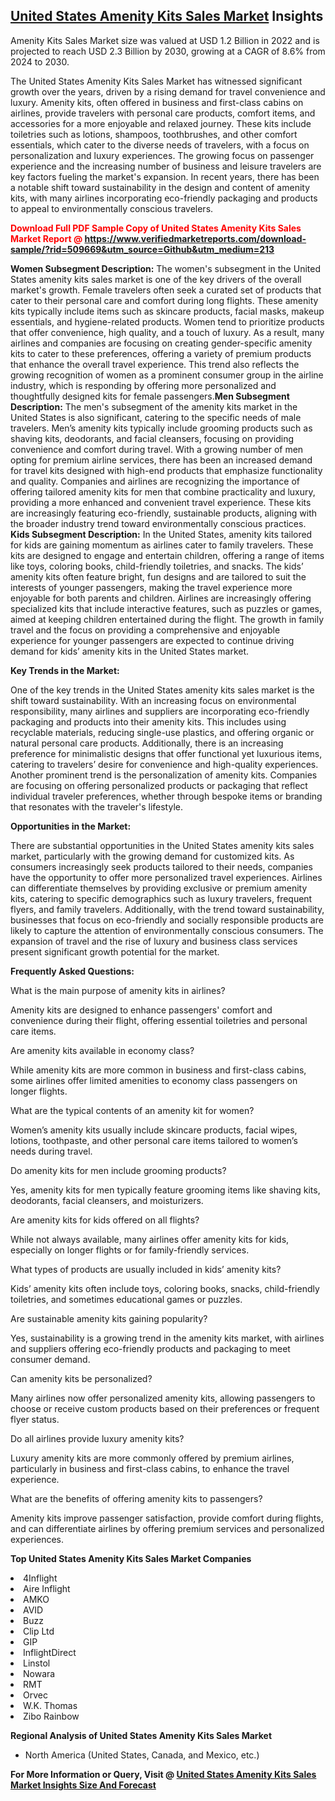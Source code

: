 <h2><a href="https://www.verifiedmarketreports.com/download-sample/?rid=509669&amp;utm_source=Github&amp;utm_medium=213" target="_blank">United States Amenity Kits Sales Market</a> Insights</h2><p>Amenity Kits Sales Market size was valued at USD 1.2 Billion in 2022 and is projected to reach USD 2.3 Billion by 2030, growing at a CAGR of 8.6% from 2024 to 2030.</p><p><p>The United States Amenity Kits Sales Market has witnessed significant growth over the years, driven by a rising demand for travel convenience and luxury. Amenity kits, often offered in business and first-class cabins on airlines, provide travelers with personal care products, comfort items, and accessories for a more enjoyable and relaxed journey. These kits include toiletries such as lotions, shampoos, toothbrushes, and other comfort essentials, which cater to the diverse needs of travelers, with a focus on personalization and luxury experiences. The growing focus on passenger experience and the increasing number of business and leisure travelers are key factors fueling the market's expansion. In recent years, there has been a notable shift toward sustainability in the design and content of amenity kits, with many airlines incorporating eco-friendly packaging and products to appeal to environmentally conscious travelers. <strong><p><span class=""><span style="color: #ff0000;"><strong>Download Full PDF Sample Copy of United States Amenity Kits Sales Market Report</strong> @ </span><a href="https://www.verifiedmarketreports.com/download-sample/?rid=509669&amp;utm_source=Github&amp;utm_medium=213" target="_blank">https://www.verifiedmarketreports.com/download-sample/?rid=509669&amp;utm_source=Github&amp;utm_medium=213</a></span></p></strong></p><p><strong>Women Subsegment Description:</strong> The women's subsegment in the United States amenity kits sales market is one of the key drivers of the overall market's growth. Female travelers often seek a curated set of products that cater to their personal care and comfort during long flights. These amenity kits typically include items such as skincare products, facial masks, makeup essentials, and hygiene-related products. Women tend to prioritize products that offer convenience, high quality, and a touch of luxury. As a result, many airlines and companies are focusing on creating gender-specific amenity kits to cater to these preferences, offering a variety of premium products that enhance the overall travel experience. This trend also reflects the growing recognition of women as a prominent consumer group in the airline industry, which is responding by offering more personalized and thoughtfully designed kits for female passengers.<strong>Men Subsegment Description:</strong> The men's subsegment of the amenity kits market in the United States is also significant, catering to the specific needs of male travelers. Men’s amenity kits typically include grooming products such as shaving kits, deodorants, and facial cleansers, focusing on providing convenience and comfort during travel. With a growing number of men opting for premium airline services, there has been an increased demand for travel kits designed with high-end products that emphasize functionality and quality. Companies and airlines are recognizing the importance of offering tailored amenity kits for men that combine practicality and luxury, providing a more enhanced and convenient travel experience. These kits are increasingly featuring eco-friendly, sustainable products, aligning with the broader industry trend toward environmentally conscious practices. <strong>Kids Subsegment Description:</strong> In the United States, amenity kits tailored for kids are gaining momentum as airlines cater to family travelers. These kits are designed to engage and entertain children, offering a range of items like toys, coloring books, child-friendly toiletries, and snacks. The kids’ amenity kits often feature bright, fun designs and are tailored to suit the interests of younger passengers, making the travel experience more enjoyable for both parents and children. Airlines are increasingly offering specialized kits that include interactive features, such as puzzles or games, aimed at keeping children entertained during the flight. The growth in family travel and the focus on providing a comprehensive and enjoyable experience for younger passengers are expected to continue driving demand for kids’ amenity kits in the United States market.<p><strong>Key Trends in the Market:</strong></p><p>One of the key trends in the United States amenity kits sales market is the shift toward sustainability. With an increasing focus on environmental responsibility, many airlines and suppliers are incorporating eco-friendly packaging and products into their amenity kits. This includes using recyclable materials, reducing single-use plastics, and offering organic or natural personal care products. Additionally, there is an increasing preference for minimalistic designs that offer functional yet luxurious items, catering to travelers’ desire for convenience and high-quality experiences. Another prominent trend is the personalization of amenity kits. Companies are focusing on offering personalized products or packaging that reflect individual traveler preferences, whether through bespoke items or branding that resonates with the traveler's lifestyle.<p><strong>Opportunities in the Market:</strong></p><p>There are substantial opportunities in the United States amenity kits sales market, particularly with the growing demand for customized kits. As consumers increasingly seek products tailored to their needs, companies have the opportunity to offer more personalized travel experiences. Airlines can differentiate themselves by providing exclusive or premium amenity kits, catering to specific demographics such as luxury travelers, frequent flyers, and family travelers. Additionally, with the trend toward sustainability, businesses that focus on eco-friendly and socially responsible products are likely to capture the attention of environmentally conscious consumers. The expansion of travel and the rise of luxury and business class services present significant growth potential for the market. <p><strong>Frequently Asked Questions:</strong></p><p>What is the main purpose of amenity kits in airlines?</p><p>Amenity kits are designed to enhance passengers' comfort and convenience during their flight, offering essential toiletries and personal care items.</p><p>Are amenity kits available in economy class?</p><p>While amenity kits are more common in business and first-class cabins, some airlines offer limited amenities to economy class passengers on longer flights.</p><p>What are the typical contents of an amenity kit for women?</p><p>Women’s amenity kits usually include skincare products, facial wipes, lotions, toothpaste, and other personal care items tailored to women’s needs during travel.</p><p>Do amenity kits for men include grooming products?</p><p>Yes, amenity kits for men typically feature grooming items like shaving kits, deodorants, facial cleansers, and moisturizers.</p><p>Are amenity kits for kids offered on all flights?</p><p>While not always available, many airlines offer amenity kits for kids, especially on longer flights or for family-friendly services.</p><p>What types of products are usually included in kids’ amenity kits?</p><p>Kids’ amenity kits often include toys, coloring books, snacks, child-friendly toiletries, and sometimes educational games or puzzles.</p><p>Are sustainable amenity kits gaining popularity?</p><p>Yes, sustainability is a growing trend in the amenity kits market, with airlines and suppliers offering eco-friendly products and packaging to meet consumer demand.</p><p>Can amenity kits be personalized?</p><p>Many airlines now offer personalized amenity kits, allowing passengers to choose or receive custom products based on their preferences or frequent flyer status.</p><p>Do all airlines provide luxury amenity kits?</p><p>Luxury amenity kits are more commonly offered by premium airlines, particularly in business and first-class cabins, to enhance the travel experience.</p><p>What are the benefits of offering amenity kits to passengers?</p><p>Amenity kits improve passenger satisfaction, provide comfort during flights, and can differentiate airlines by offering premium services and personalized experiences.</p></p><p><strong>Top United States Amenity Kits Sales Market Companies</strong></p><div data-test-id=""><p><li>4Inflight</li><li> Aire Inflight</li><li> AMKO</li><li> AVID</li><li> Buzz</li><li> Clip Ltd</li><li> GIP</li><li> InflightDirect</li><li> Linstol</li><li> Nowara</li><li> RMT</li><li> Orvec</li><li> W.K. Thomas</li><li> Zibo Rainbow</li></p><div><strong>Regional Analysis of&nbsp;United States Amenity Kits Sales Market</strong></div><ul><li dir="ltr"><p dir="ltr">North America&nbsp;(United States, Canada, and Mexico, etc.)</p></li></ul><p><strong>For More Information or Query, Visit @&nbsp;</strong><strong><a href="https://www.verifiedmarketreports.com/product/amenity-kits-sales-market-size-and-forecast/?utm_source=Github&amp;utm_medium=213" target="_blank">United States Amenity Kits Sales Market Insights Size And Forecast</a></strong></p></div>
